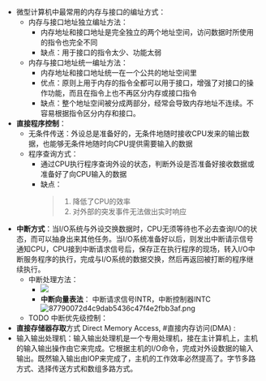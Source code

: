 - 微型计算机中最常用的内存与接口的编址方式：
	- 内存与接口地址独立编址方法：
		- 内存地址和接口地址是完全独立的两个地址空间，访问数据时所使用的指令也完全不同
		- 缺点：用于接口的指令太少、功能太弱
	- 内存与接口地址统一编址方法：
		- 内存地址和接口地址统一在一个公共的地址空间里
		- 优点：原则上用于内存的指令全都可以用于接口，增强了对接口的操作功能，而且在指令上也不再区分内存或接口指令
		- 缺点：整个地址空间被分成两部分，经常会导致内存地址不连续。不容易根据指令区分内存和接口。
- **直接程序控制**：
	- 无条件传送：外设总是准备好的，无条件地随时接收CPU发来的输出数据，也能够无条件地随时向CPU提供需要输入的数据
	- 程序查询方式：
		- 通过CPU执行程序查询外设的状态，判断外设是否准备好接收数据或准备好了向CPU输入的数据
		- 缺点：
		  > 1. 降低了CPU的效率
		  > 2. 对外部的突发事件无法做出实时响应
- **中断方式**：当I/O系统与外设交换数据时，CPU无须等待也不必去查询I/O的状态，而可以抽身出来其他任务。当I/O系统准备好以后，则发出中断请示信号通知CPU，CPU接到中断请求信号后，保存正在执行程序的现场，转入I/O中断服务程序的执行，完成与I/O系统的数据交换，然后再返回被打断的程序继续执行。
	- 中断处理方法：
		- ![](http://www.plantuml.com/plantuml/svg/SoWkIImgoStCIybDBE3Yqb9uicFjisbhdovfUJwXxTcqdSysJ-NIqefNUBfa5aJcoVw5J_ktFz-r7oO34NwnT_sJtTkUpL_wOlqYcCoB_guNNHjVJju74tZMi1keySdkJIyMDw9gVpfXuils_XSBLu247LA1he6w2000)
		- **中断向量表法**： 中断请求信号INTR，中断控制器INTC
		  ![87790072d4c9dab5436c47f4e2fbb3af.png](https://img.mhugh.net/typora/3f5ab8adb4f04110abfac08c950bfcbf.png)
	- TODO 中断优先级控制：
- **直接存储器存取**方式 Direct Memory Access, #直接内存访问(DMA) :
- 输入输出处理机：输入输出处理机是一个专用处理机，接在主计算机上，主机的输入输出操作由它来完成。它根据主机的I/O命令，完成对外设数据的输入输出。既然输入输出由IOP来完成了，主机的工作效率必然提高了。字节多路方式、选择传送方式和数组多路方式。
